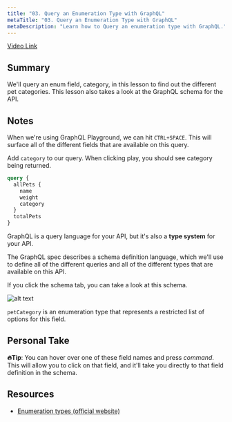 ```yaml
---
title: "03. Query an Enumeration Type with GraphQL"
metaTitle: "03. Query an Enumeration Type with GraphQL"
metaDescription: "Learn how to Query an enumeration type with GraphQL."
---
```


[Video Link](https://egghead.io/lessons/graphql-query-an-enumeration-type-with-graphql)

## Summary

We'll query an enum field, category, in this lesson to find out the different pet categories. This lesson also takes a look at the GraphQL schema for the API.

## Notes

When we're using GraphQL Playground, we can hit `CTRL+SPACE`. This will surface all of the different fields that are available on this query.

Add `category` to our query. When clicking play, you should see category being returned.

```graphql
query {
  allPets {
    name
    weight
    category
  }
  totalPets
}
```

GraphQL is a query language for your API, but it's also a **type system** for your API.

The GraphQL spec describes a schema definition language, which we'll use to define all of the different queries and all of the different types that are available on this API.

If you click the schema tab, you can take a look at this schema.

![alt text](https://res.cloudinary.com/dg3gyk0gu/image/upload/v1563555708/transcript-images/query-an-enumeration-type-with-graphql-schema-tab.png)

`petCategory` is an enumeration type that represents a restricted list of options for this field.

## Personal Take

**🔥Tip**: You can hover over one of these field names and press _command_. This will allow you to click on that field, and it'll take you directly to that field definition in the schema.

## Resources

- [Enumeration types (official website)](https://graphql.org/learn/schema/#enumeration-types)
